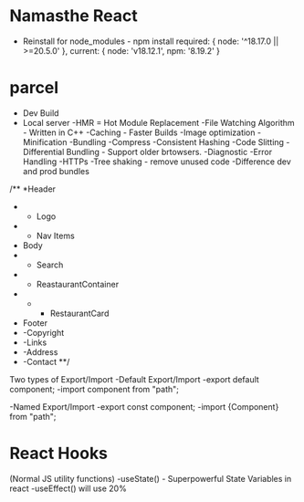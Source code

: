 # Namasthe React
- Reinstall for node_modules - npm install
  required: { node: '^18.17.0 || >=20.5.0' },
  current: { node: 'v18.12.1', npm: '8.19.2' }
# parcel

- Dev Build
- Local server
  -HMR = Hot Module Replacement
  -File Watching Algorithm - Written in C++
  -Caching - Faster Builds
  -Image optimization
  -Minification
  -Bundling
  -Compress
  -Consistent Hashing
  -Code Slitting
  -Differential Bundling - Support older brtowsers.
  -Diagnostic
  -Error Handling
  -HTTPs
  -Tree shaking - remove unused code
  -Difference dev and prod bundles

/\*\*
\*Header

- - Logo
- - Nav Items
- Body
- - Search
- - ReastaurantContainer
- - - RestaurantCard
- Footer
- -Copyright
- -Links
- -Address
- -Contact
  \*\*/

Two types of Export/Import
-Default Export/Import
-export default component;
-import component from "path";

-Named Export/Import
-export const component;
-import {Component} from "path";


# React Hooks
(Normal JS utility functions)
-useState()  -  Superpowerful State Variables in react
-useEffect()   will use 20%
